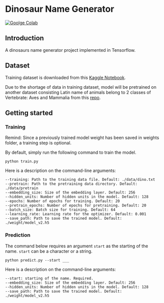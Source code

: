# Dinosaur Name Generator

[![Goolge Colab](https://colab.research.google.com/assets/colab-badge.svg)](https://colab.research.google.com/drive/1qjPV4NrwVqKPJxhlYQn4RGiaA40Z2AS7?usp=sharing)

## Introduction

A dinosaurs name generator project implemented in Tensorflow.

## Dataset

Training dataset is downloaded from
this [Kaggle Notebook](https://www.kaggle.com/code/mruanova/dinosaurs-random-name-generator).

Due to the shortage of data in training dataset, model will be pretrained on another dataset consisting Latin name of
animals belong to 2 classes of Vertebrate: Aves and Mammalia from
this [repo](https://github.com/species-names/dataset.git).

## Getting started

### Training

Remind: Since a previously trained model weight has been saved in weights folder, a training step is optional. 

By default, simply run the following command to train the model.

```
python train.py
```

Here is a description on the command-line arguments:

```
--training: Path to the training data file. Default: ./data/dino.txt
--pretrain: Path to the pretraining data directory. Default: ./data/pretrain
--embedding_size: Size of the embedding layer. Default: 256
--hidden_units: Number of hidden units in the model. Default: 128
--epochs: Number of epochs for training. Default: 20
--pretrain_epochs: Number of epochs for pretraining. Default: 20
--batch_size: Batch size for training. Default: 64
--learning_rate: Learning rate for the optimizer. Default: 0.001
--save_path: Path to save the trained model. Default: ./weight/model_v2.h5
```

### Prediction

The command below requires an argument `start` as the starting of the name. `start` can be a character or a string.

```
python predict.py --start ___
```

Here is a description on the command-line arguments:

```
--start: starting of the name. Required.
--embedding_size: Size of the embedding layer. Default: 256
--hidden_units: Number of hidden units in the model. Default: 128
--save_path: Path to save the trained model. Default: ./weight/model_v2.h5
```
